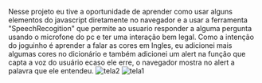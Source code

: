 Nesse projeto eu tive a oportunidade de aprender como usar alguns elementos do javascript diretamente no navegador e a usar a ferramenta "SpeechRecogition" que permite ao usuario responder a alguma pergunta usando o microfone do pc e ter uma interação bem legal. Como a intenção do joguinho é aprender a falar as cores em Ingles, eu adicionei mais algumas cores no dicionário e também adicionei um alert na função que capta a voz do usuário ecaso ele erre, o navegador mostra no alert a palavra que ele entendeu. 
![tela2](https://user-images.githubusercontent.com/79859781/152048256-4b27b3e8-a226-4193-9dc9-c50ca762d29a.png)
![tela1](https://user-images.githubusercontent.com/79859781/152048261-940d9b88-14c5-4582-afa2-7a2b6a6039f5.png)
